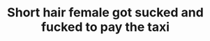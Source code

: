 ---
layout: post
title: Short hair female got sucked and fucked to pay the taxi
duration: '09:54'
view: 195
rate: 2
video: 'http://fantasti.cc/embed/805707/'
category:
 - brunette
 - cab
 - gorgeous
 - milf
 - outdoor
 - rough
 - skinny
tags: 
 - sucked
 - fucked
priority: 0.9
changefreq: daily
---